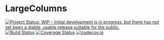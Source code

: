 # LargeColumns

[![Project Status: WIP – Initial development is in progress, but there has not yet been a stable, usable release suitable for the public.](http://www.repostatus.org/badges/latest/wip.svg)](http://www.repostatus.org/#wip)
[![Build Status](https://travis-ci.org/tpapp/LargeColumns.jl.svg?branch=master)](https://travis-ci.org/tpapp/LargeColumns.jl)
[![Coverage Status](https://coveralls.io/repos/tpapp/LargeColumns.jl/badge.svg?branch=master&service=github)](https://coveralls.io/github/tpapp/LargeColumns.jl?branch=master)
[![codecov.io](http://codecov.io/github/tpapp/LargeColumns.jl/coverage.svg?branch=master)](http://codecov.io/github/tpapp/LargeColumns.jl?branch=master)
